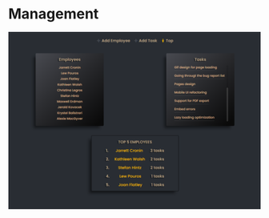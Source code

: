 # Management


<img 
src="./client/src/assets/icons/image.png" 
alt="preview"
style="margin: 0 auto; max-width: 1000px: border-radius:5px">
